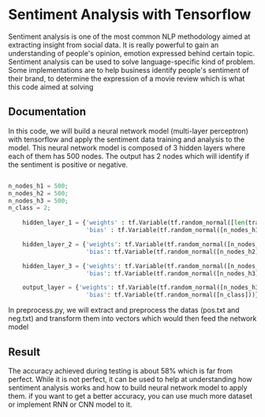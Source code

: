 # Sentiment Analysis with Tensorflow

Sentiment analysis is one of the most common NLP methodology aimed at extracting insight from social data. It is really powerful
to gain an understanding of people's opinion, emotion expressed behind certain topic. Sentiment analysis can be used to solve 
language-specific kind of problem. Some implementations are to help business identify people's sentiment of their brand, to 
determine the expression of a movie review which is what this code aimed at solving

## Documentation 

In this code, we will build a neural network model (multi-layer perceptron) with tensorflow and apply the sentiment data training and analysis to 
the model. This neural network model is composed of 3 hidden layers where each of them has 500 nodes. The output has 2 nodes which 
will identify if the sentiment is positive or negative.

```python

n_nodes_h1 = 500;
n_nodes_h2 = 500;
n_nodes_h3 = 500;
n_class = 2;
    
    hidden_layer_1 = {'weights' : tf.Variable(tf.random_normal([len(train_x[0]), n_nodes_h1])) ,
                      'bias' : tf.Variable(tf.random_normal([n_nodes_h1])) };

    hidden_layer_2 = {'weights': tf.Variable(tf.random_normal([n_nodes_h1, n_nodes_h2])),
                      'bias': tf.Variable(tf.random_normal([n_nodes_h2]))};

    hidden_layer_3 = {'weights': tf.Variable(tf.random_normal([n_nodes_h2, n_nodes_h3])),
                      'bias': tf.Variable(tf.random_normal([n_nodes_h3]))};

    output_layer = {'weights': tf.Variable(tf.random_normal([n_nodes_h3, n_class])),
                      'bias': tf.Variable(tf.random_normal([n_class]))};
```

In preprocess.py, we will extract and preprocess the datas (pos.txt and neg.txt) and transform them into vectors which would then feed the 
network model

## Result

The accuracy achieved during testing is about 58% which is far from perfect. While it is not perfect, it can be used to help at
understanding how sentiment analysis works and how to build neural network model to apply them. if you want to get a better 
accuracy, you can use much more dataset or implement RNN or CNN model to it.
